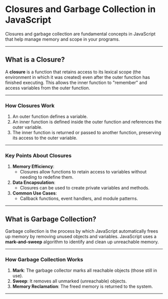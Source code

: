 # Closures and Garbage Collection in JavaScript

Closures and garbage collection are fundamental concepts in JavaScript that help manage memory and scope in your programs.

---

## **What is a Closure?**
A **closure** is a function that retains access to its lexical scope (the environment in which it was created) even after the outer function has finished executing. This allows the inner function to "remember" and access variables from the outer function.

---

### **How Closures Work**
1. An outer function defines a variable.
2. An inner function is defined inside the outer function and references the outer variable.
3. The inner function is returned or passed to another function, preserving its access to the outer variable.

---

### **Key Points About Closures**
1. **Memory Efficiency**:
   - Closures allow functions to retain access to variables without needing to redefine them.
2. **Data Encapsulation**:
   - Closures can be used to create private variables and methods.
3. **Common Use Cases**:
   - Callback functions, event handlers, and module patterns.

---

## **What is Garbage Collection?**
Garbage collection is the process by which JavaScript automatically frees up memory by removing unused objects and variables. JavaScript uses a **mark-and-sweep** algorithm to identify and clean up unreachable memory.

---

### **How Garbage Collection Works**
1. **Mark**: The garbage collector marks all reachable objects (those still in use).
2. **Sweep**: It removes all unmarked (unreachable) objects.
3. **Memory Reclamation**: The freed memory is returned to the system.

---